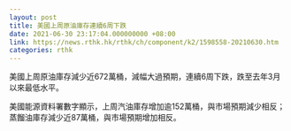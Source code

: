 ```yaml
---
layout: post
title: 美國上周原油庫存連續6周下跌
date: 2021-06-30 23:17:04.000000000 +08:00
link: https://news.rthk.hk/rthk/ch/component/k2/1598558-20210630.htm
categories: rthk
---
```


美國上周原油庫存減少近672萬桶，減幅大過預期，連續6周下跌，跌至去年3月以來最低水平。

美國能源資料署數字顯示，上周汽油庫存增加逾152萬桶，與市場預期減少相反；蒸餾油庫存減少近87萬桶，與市場預期增加相反。
